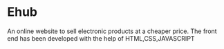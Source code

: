 # Ehub
An online website to sell electronic products at a cheaper price.
The front end has been developed with the help of HTML,CSS,JAVASCRIPT

